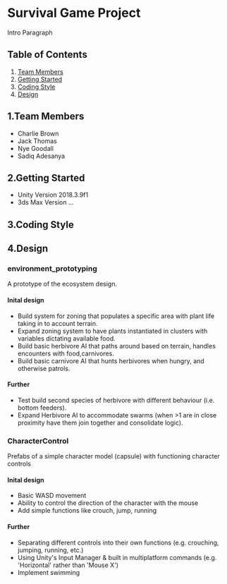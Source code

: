 # Survival Game Project
Intro Paragraph

## Table of Contents
1. [Team Members](https://github.com/sargasso-studios/general_testing#1team-members)
2. [Getting Started](https://github.com/sargasso-studios/general_testing#2getting-started)
3. [Coding Style](https://github.com/sargasso-studios/general_testing#3coding-style)
4. [Design](https://github.com/sargasso-studios/general_testing#4design)

## 1.Team Members
- Charlie Brown
- Jack Thomas
- Nye Goodall
- Sadiq Adesanya

## 2.Getting Started
- Unity Version 2018.3.9f1
- 3ds Max Version ...

## 3.Coding Style

## 4.Design
### environment_prototyping
A prototype of the ecosystem design.

#### Inital design
- Build system for zoning that populates a specific area with plant life taking in to account terrain.
- Expand zoning system to have plants instantiated in clusters with variables dictating available food.
- Build basic herbivore AI that paths around based on terrain, handles encounters with food,carnivores.
- Build basic carnivore AI that hunts herbivores when hungry, and otherwise patrols.

#### Further 
- Test build second species of herbivore with different behaviour (i.e. bottom feeders).
- Expand Herbivore AI to accommodate swarms (when >1 are in close proximity have them join together and consolidate logic).


### CharacterControl
Prefabs of a simple character model (capsule) with functioning character controls

#### Inital design
- Basic WASD movement
- Ability to control the direction of the character with the mouse
- Add simple functions like crouch, jump, running

#### Further 
- Separating different controls into their own functions (e.g. crouching, jumping, running, etc.)
- Using Unity's Input Manager & built in multiplatform commands (e.g. 'Horizontal' rather than 'Mouse X')
- Implement swimming
